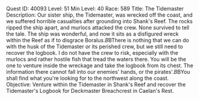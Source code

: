 Quest ID: 40093
Level: 51
Min Level: 40
Race: 589
Title: The Tidemaster
Description: Our sister ship, the Tidemaster, was wrecked off the coast, and we suffered horrible casualties after grounding into Shank's Reef. The rocks ripped the ship apart, and murlocs attacked the crew. None survived to tell the tale. The ship was wonderful, and now it sits as a disfigured wreck within the Reef as if to disgrace Boralus.$B$BThere is nothing that we can do with the husk of the Tidemaster or its perished crew, but we still need to recover the logbook. I do not have the crew to risk, especially with the murlocs and rather hostile fish that tread the waters there. You will be the one to venture inside the wreckage and take the logbook from its chest. The information there cannot fall into our enemies' hands, or the pirates'.$B$BYou shall find what you're looking for to the northwest along the coast.
Objective: Venture within the Tidemaster in Shank's Reef and recover the Tidemaster's Logbook for Deckmaster Breachcrest in Caelan's Rest.
